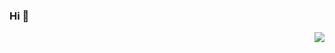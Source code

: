 ### Hi 👋
<img align="right" src="https://github-readme-stats.vercel.app/api?username=zwzhang121
&show_icons=true&icon_color=CE1D2D&text_color=718096&bg_color=ffffff&hide_title=true" />

<!--
**wuyujack/wuyujack** is a ✨ _special_ ✨ repository because its `README.md` (this file) appears on your GitHub profile.

Here are some ideas to get you started:


-->
